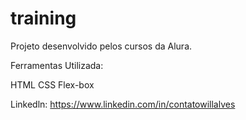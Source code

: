 # training
Projeto desenvolvido pelos cursos da Alura. 

Ferramentas Utilizada:

HTML
CSS
Flex-box

Linkedln: 
https://www.linkedin.com/in/contatowillalves
